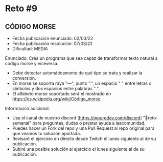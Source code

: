 # Reto #9
## CÓDIGO MORSE
- Fecha publicación enunciado: 02/03/22
- Fecha publicación resolución: 07/03/22
- Dificultad: MEDIA

Enunciado: Crea un programa que sea capaz de transformar texto natural a código morse y viceversa.
- Debe detectar automáticamente de qué tipo se trata y realizar la conversión.
- En morse se soporta raya "—", punto ".", un espacio " " entre letras o símbolos y dos espacios entre palabras "  ".
- El alfabeto morse soportado será el mostrado en https://es.wikipedia.org/wiki/Código_morse.

Información adicional:
- Usa el canal de nuestro discord (https://mouredev.com/discord) "🔁reto-semanal" para preguntas, dudas o prestar ayuda a laacomunidad.
- Puedes hacer un Fork del repo y una Pull Request al repo original para que veamos tu solución aportada.
- Revisaré el ejercicio en directo desde Twitch el lunes siguiente al de su publicación.
- Subiré una posible solución al ejercicio el lunes siguiente al de su publicación.
